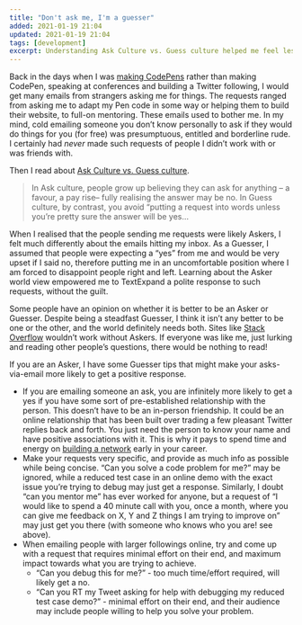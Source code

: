 ```yaml
---
title: "Don't ask me, I'm a guesser"
added: 2021-01-19 21:04
updated: 2021-01-19 21:04
tags: [development]
excerpt: Understanding Ask Culture vs. Guess culture helped me feel less annoyed at people asking me for things.
---
```


Back in the days when I was [making CodePens](https://codepen.io/rachsmith/pens/popular) rather than making CodePen, speaking at conferences and building a Twitter following, I would get many emails from strangers asking me for things. The requests ranged from asking me to adapt my Pen code in some way or helping them to build their website, to full-on mentoring. These emails used to bother me. In my mind, cold emailing someone you don’t know personally to ask if they would do things for you (for free) was presumptuous, entitled and borderline rude. I certainly had *never* made such requests of people I didn’t work with or was friends with. 

Then I read about [Ask Culture vs. Guess culture](https://www.theguardian.com/lifeandstyle/2010/may/08/change-life-asker-guesser).
>  In Ask culture, people grow up believing they can ask for anything – a favour, a pay rise– fully realising the answer may be no. In Guess culture, by contrast, you avoid “putting a request into words unless you’re pretty sure the answer will be yes… 

When I realised that the people sending me requests were likely Askers, I felt much differently about the emails hitting my inbox. As a Guesser, I assumed that people were expecting a “yes” from me and would be very upset if I said no, therefore putting me in an uncomfortable position where I am forced to disappoint people right and left. Learning about the Asker world view empowered me to TextExpand a polite response to such requests, without the guilt.

Some people have an opinion on whether it is better to be an Asker or Guesser. Despite being a steadfast Guesser, I think it isn’t any better to be one or the other, and the world definitely needs both. Sites like [Stack Overflow](https://stackoverflow.com) wouldn’t work without Askers. If everyone was like me, just lurking and reading other people’s questions, there would be nothing to read!

If you are an Asker, I have some Guesser tips that might make your asks-via-email more likely to get a positive response. 
* If you are emailing someone an ask, you are infinitely more likely to get a yes if you have some sort of pre-established relationship with the person. This doesn’t have to be an in-person friendship. It could be an online relationship that has been built over trading a few pleasant Twitter replies back and forth. You just need the person to know your name and have positive associations with it. This is why it pays to spend time and energy on [building a network](https://dev.to/thecaitcode/networking-for-newbies-45m6) early in your career.
* Make your requests very specific, and provide as much info as possible while being concise. “Can you solve a code problem for me?” may be ignored, while a reduced test case in an online demo with the exact issue you’re trying to debug may just get a response. Similarly, I doubt “can you mentor me” has ever worked for anyone, but a request of “I would like to spend a 40 minute call with you, once a month, where you can give me feedback on X, Y and Z things I am trying to improve on” may just get you there (with someone who knows who you are! see above).
* When emailing people with larger followings online, try and come up with a request that requires minimal effort on their end, and maximum impact towards what you are trying to achieve.
	* “Can you debug this for me?” - too much time/effort required, will likely get a no.
	* “Can you RT my Tweet asking for help with debugging my reduced test case demo?” - minimal effort on their end, and their audience may include people willing to help you solve your problem.